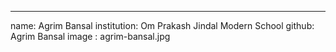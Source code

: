 ---
name: Agrim Bansal
institution: Om Prakash Jindal Modern School
github: Agrim Bansal
image : agrim-bansal.jpg
